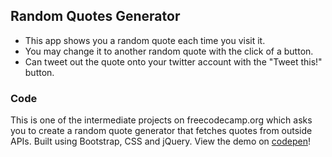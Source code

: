 ## Random Quotes Generator
* This app shows you a random quote each time you visit it.
* You may change it to another random quote with the click of a button.
* Can tweet out the quote onto your twitter account with the "Tweet this!" button.
### Code
This is one of the intermediate projects on freecodecamp.org which asks you to create a random quote generator that fetches quotes from outside APIs.
Built using Bootstrap, CSS and jQuery.
View the demo on [codepen](https://codepen.io/sinharaksh1t/full/WjYNPv/)!
